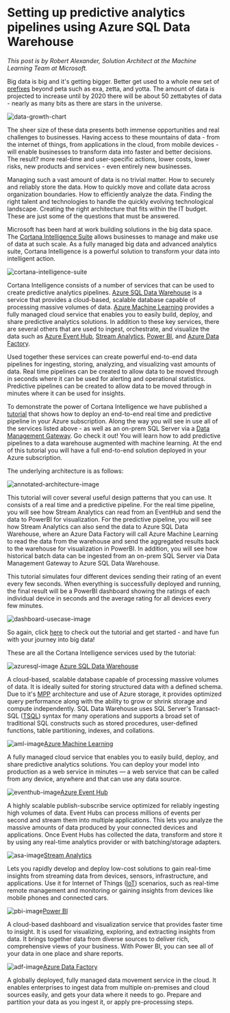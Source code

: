 <properties
	pageTitle="Setting up predictive analytics pipelines using Azure SQL Data Warehouse | Microsoft Azure"
	description="Setting up predictive analytics pipelines using Azure SQL Data Warehouse."
	keywords="adf, azure data factory"
	services="sql-data-warehouse,data-factory,event-hubs,machine-learning,service-bus,stream-analytics"
	documentationCenter=""
	authors="roalexan"
	manager="paulettm"
	editor=""/>

<tags
	ms.service="sql-data-warehouse"
	ms.workload="data-services"
	ms.tgt_pltfrm="na"
	ms.devlang="na"
	ms.topic="article"
	ms.date="04/04/2016"
	ms.author="roalexan" />

# Setting up predictive analytics pipelines using Azure SQL Data Warehouse

*This post is by Robert Alexander, Solution Architect at the Machine Learning Team at Microsoft.*

Big data is big and it's getting bigger. Better get used to a whole new set of <a href="https://en.wikipedia.org/wiki/Metric_prefix">prefixes</a> beyond peta such as exa, zetta, and yotta. The amount of data is projected to increase until by 2020 there will be about 50 zettabytes of data - nearly as many bits as there are stars in the universe.

![data-growth-chart](./media/data-growth-chart.png)

The sheer size of these data presents both immense opportunities and real challenges to businesses. Having access to these mountains of data - from the internet of things, from applications in the cloud, from mobile devices - will enable businesses to transform data into faster and better decisions. The result? more real-time and user-specific actions, lower costs, lower risks, new products and services - even entirely new businesses.

Managing such a vast amount of data is no trivial matter. How to securely and reliably store the data. How to quickly move and collate data across organization boundaries. How to efficiently analyze the data. Finding the right talent and technologies to handle the quickly evolving technological landscape. Creating the right architecture that fits within the IT budget. These are just some of the questions that must be answered.

Microsoft has been hard at work building solutions in the big data space. The <a href="https://www.microsoft.com/en-us/server-cloud/cortana-intelligence-suite/what-is-cortana-intelligence.aspx">Cortana Intelligence Suite</a> allows businesses to manage and make use of data at such scale. As a fully managed big data and advanced analytics suite, Cortana Intelligence is a powerful solution to transform your data into intelligent action.

![cortana-intelligence-suite](./media/cortana-intelligence-suite.png)

Cortana Intelligence consists of a number of services that can be used to create predictive analytics pipelines. <a href="https://azure.microsoft.com/en-us/documentation/articles/sql-data-warehouse-overview-what-is"/>Azure SQL Data Warehouse</a> is a service that provides a cloud-based, scalable database capable of processing massive volumes of data. <a href="https://azure.microsoft.com/en-us/services/machine-learning/">Azure Machine Learning</a> provides a fully managed cloud service that enables you to easily build, deploy, and share predictive analytics solutions. In addition to these key services, there are several others that are used to ingest, orchestrate, and visualize the data such as <a href="https://azure.microsoft.com/en-us/services/event-hubs/"/>Azure Event Hub</a>, <a href="https://azure.microsoft.com/en-us/services/stream-analytics/"/>Stream Analytics</a>, <a href="https://powerbi.microsoft.com/en-us/"/>Power BI</a>, and <a href="https://azure.microsoft.com/en-us/services/data-factory/"/>Azure Data Factory</a>.

Used together these services can create powerful end-to-end data pipelines for ingesting, storing, analyzing, and visualizing vast amounts of data. Real time pipelines can be created to allow data to be moved through in seconds where it can be used for alerting and operational statistics. Predictive pipelines can be created to allow data to be moved through in minutes where it can be used for insights.

To demonstrate the power of Cortana Intelligence we have published a <a href="https://github.com/Azure/CAS-Gallery-Content/tree/master/Tutorials/SQL-Data-Warehouse"/>tutorial</a> that shows how to deploy an end-to-end real time and predictive pipeline in your Azure subscription. Along the way you will see in use all of the services listed above - as well as an on-prem SQL Server via a <a href="https://msdn.microsoft.com/en-us/library/dn879362.aspx"/>Data Management Gateway</a>. Go check it out! You will learn how to add predictive pipelines to a data warehouse augmented with machine learning. At the end of this tutorial you will have a full end-to-end solution deployed in your Azure subscription.

The underlying architecture is as follows:

![annotated-architecture-image](./media/annotated-architecture.png)

This tutorial will cover several useful design patterns that you can use. It consists of a real time and a predictive pipeline. For the real time pipeline, you will see how Stream Analytics can read from an EventHub and send the data to PowerBI for visualization. For the predictive pipeline, you will see how Stream Analytics can also send the data to Azure SQL Data Warehouse, where an Azure Data Factory will call Azure Machine Learning to read the data from the warehouse and send the aggregated results back to the warehouse for visualization in PowerBI. In addition, you will see how historical batch data can be ingested from an on-prem SQL Server via Data Management Gateway to Azure SQL Data Warehouse.

This tutorial simulates four different devices sending their rating of an event every few seconds. When everything is successfully deployed and running, the final result will be a PowerBI dashboard showing the ratings of each individual device in seconds and the average rating for all devices every few minutes.

![dashboard-usecase-image](./media/dashboard-realtime-and-predictive.png)

So again, click <a href="https://github.com/Azure/CAS-Gallery-Content/tree/master/Tutorials/SQL-Data-Warehouse"/>here</a> to check out the tutorial and get started - and have fun with your journey into big data!

These are all the Cortana Intelligence services used by the tutorial:

![azuresql-image](./media/azuresql.png)
<a href="https://azure.microsoft.com/en-us/documentation/articles/sql-data-warehouse-overview-what-is"/>Azure SQL Data Warehouse</a>

A cloud-based, scalable database capable of processing massive volumes of data. It is ideally suited for storing structured data with a defined schema. Due to it's <a href="https://technet.microsoft.com/en-us/library/hh393582%28v=sql.110%29.aspx"/>MPP</a> architecture and use of Azure storage, it provides optimized query performance along with the ability to grow or shrink storage and compute independently. SQL Data Warehouse uses SQL Server's Transact-SQL (<a href="https://msdn.microsoft.com/en-us/library/mt243830.aspx"/>TSQL</a>) syntax for many operations and supports a broad set of traditional SQL constructs such as stored procedures, user-defined functions, table partitioning, indexes, and collations.

![aml-image](./media/aml.png)<a href="https://azure.microsoft.com/en-us/services/machine-learning/">Azure Machine Learning</a>

A fully managed cloud service that enables you to easily build, deploy, and share predictive analytics solutions. You can deploy your model into production as a web service in minutes — a web service that can be called from any device, anywhere and that can use any data source.

![eventhub-image](./media/eventhub.png)<a href="https://azure.microsoft.com/en-us/services/event-hubs/"/>Azure Event Hub</a>

A highly scalable publish-subscribe service optimized for reliably ingesting high volumes of data.
Event Hubs can process millions of events per second and stream them into multiple applications. This lets you analyze the massive amounts of data produced by your connected devices and applications. Once Event Hubs has collected the data, transform and store it by using any real-time analytics provider or with batching/storage adapters.

![asa-image](./media/asa.png)<a href="https://azure.microsoft.com/en-us/services/stream-analytics/"/>Stream Analytics</a>

Lets you rapidly develop and deploy low-cost solutions to gain real-time insights from streaming data from devices, sensors, infrastructure, and applications. Use it for Internet of Things (<a href="https://en.wikipedia.org/wiki/Internet_of_Things">IoT</a>) scenarios, such as real-time remote management and monitoring or gaining insights from devices like mobile phones and connected cars.

![pbi-image](./media/pbi.png)<a href="https://powerbi.microsoft.com/en-us/"/>Power BI</a>

A cloud-based dashboard and visualization service that provides faster time to insight. It is used for visualizing, exploring, and extracting insights from data. It brings together data from diverse sources to deliver rich, comprehensive views of your business. With Power BI, you can see all of your data in one place and share reports.

![adf-image](./media/adf.png)<a href="https://azure.microsoft.com/en-us/services/data-factory/"/>Azure Data Factory</a>

A globally deployed, fully managed data movement service in the cloud. It enables enterprises to ingest data from multiple on-premises and cloud sources easily, and gets your data where it needs to go. Prepare and partition your data as you ingest it, or apply pre-processing steps.
